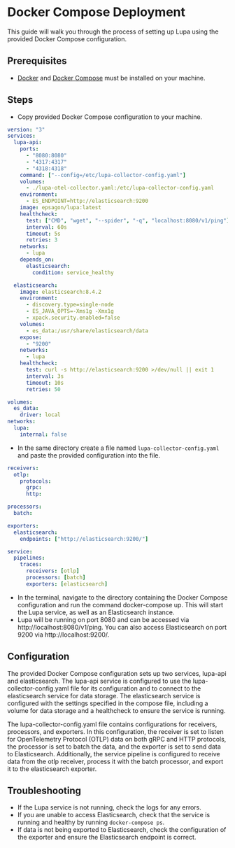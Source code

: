 # Docker Compose Deployment

This guide will walk you through the process of setting up Lupa using the provided Docker Compose configuration.

## Prerequisites

- [Docker](https://docs.docker.com/engine/install/) and [Docker Compose](https://docs.docker.com/compose/install/) must be installed on your machine.

## Steps

- Copy provided Docker Compose configuration to your machine.

```yaml
version: "3"
services:
  lupa-api:
    ports:
      - "8080:8080"
      - "4317:4317"
      - "4318:4318"
    command: ["--config=/etc/lupa-collector-config.yaml"]
    volumes:
      - ./lupa-otel-collector.yaml:/etc/lupa-collector-config.yaml
    environment:
      - ES_ENDPOINT=http://elasticsearch:9200
    image: epsagon/lupa:latest
    healthcheck:
      test: ["CMD", "wget", "--spider", "-q", "localhost:8080/v1/ping"]
      interval: 60s
      timeout: 5s
      retries: 3
    networks:
      - lupa
    depends_on:
      elasticsearch:
        condition: service_healthy

  elasticsearch:
    image: elasticsearch:8.4.2
    environment:
      - discovery.type=single-node
      - ES_JAVA_OPTS=-Xms1g -Xmx1g
      - xpack.security.enabled=false
    volumes:
      - es_data:/usr/share/elasticsearch/data
    expose:
      - "9200"
    networks:
      - lupa
    healthcheck:
      test: curl -s http://elasticsearch:9200 >/dev/null || exit 1
      interval: 3s
      timeout: 10s
      retries: 50

volumes:
  es_data:
    driver: local
networks:
  lupa:
    internal: false
```

- In the same directory create a file named `lupa-collector-config.yaml` and paste the provided configuration into the file.

```yaml
receivers:
  otlp:
    protocols:
      grpc:
      http:

processors:
  batch:

exporters:
  elasticsearch:
    endpoints: ["http://elasticsearch:9200/"]

service:
  pipelines:
    traces:
      receivers: [otlp]
      processors: [batch]
      exporters: [elasticsearch]
```

- In the terminal, navigate to the directory containing the Docker Compose configuration and run the command docker-compose up. This will start the Lupa service, as well as an Elasticsearch instance.
- Lupa will be running on port 8080 and can be accessed via http://localhost:8080/v1/ping. You can also access Elasticsearch on port 9200 via http://localhost:9200/.

## Configuration

The provided Docker Compose configuration sets up two services, lupa-api and elasticsearch. The lupa-api service is configured to use the lupa-collector-config.yaml file for its configuration and to connect to the elasticsearch service for data storage. The elasticsearch service is configured with the settings specified in the compose file, including a volume for data storage and a healthcheck to ensure the service is running.

The lupa-collector-config.yaml file contains configurations for receivers, processors, and exporters. In this configuration, the receiver is set to listen for OpenTelemetry Protocol (OTLP) data on both gRPC and HTTP protocols, the processor is set to batch the data, and the exporter is set to send data to Elasticsearch. Additionally, the service pipeline is configured to receive data from the otlp receiver, process it with the batch processor, and export it to the elasticsearch exporter.

## Troubleshooting

- If the Lupa service is not running, check the logs for any errors.
- If you are unable to access Elasticsearch, check that the service is running and healthy by running `docker-compose ps`.
- If data is not being exported to Elasticsearch, check the configuration of the exporter and ensure the Elasticsearch endpoint is correct.

